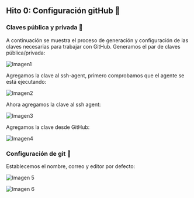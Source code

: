 ## Hito 0: Configuración gitHub :wrench:

### Claves pública y privada :closed_lock_with_key:
A continuación se muestra el proceso de generación y configuración de las claves necesarias para trabajar con GitHub.
Generamos el par de claves pública/privada:

![Imagen1](https://github.com/antoniocuadros/ejercicios-apuntes-IV/blob/master/Configuraci%C3%B3n%20gitHub/Imagenes/Captura%20de%20pantalla%20de%202020-09-25%2016-37-48.png)

Agregamos la clave al ssh-agent, primero comprobamos que el agente se está ejecutando:

![Imagen2](https://github.com/antoniocuadros/ejercicios-apuntes-IV/blob/master/Configuraci%C3%B3n%20gitHub/Imagenes/Captura%20de%20pantalla%20de%202020-09-25%2016-38-44.png)

Ahora agregamos la clave al ssh agent:

![Imagen3](https://github.com/antoniocuadros/ejercicios-apuntes-IV/blob/master/Configuraci%C3%B3n%20gitHub/Imagenes/Captura%20de%20pantalla%20de%202020-09-25%2016-39-45.png)

Agregamos la clave desde GitHub:

![Imagen4](https://github.com/antoniocuadros/ejercicios-apuntes-IV/blob/master/Configuraci%C3%B3n%20gitHub/Imagenes/Captura%20de%20pantalla%20de%202020-09-25%2016-42-23.png)

### Configuración de git :hammer:

Establecemos el nombre, correo y editor por defecto:

![Imagen 5](https://github.com/antoniocuadros/ejercicios-apuntes-IV/blob/master/Configuraci%C3%B3n%20gitHub/Imagenes/Captura%20de%20pantalla%20de%202020-09-25%2016-44-22.png)

![Imagen 6](https://github.com/antoniocuadros/ejercicios-apuntes-IV/blob/master/Configuraci%C3%B3n%20gitHub/Imagenes/Captura%20de%20pantalla%20de%202020-09-25%2016-46-47.png)